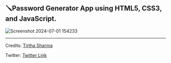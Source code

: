 ## 🪛Password Generator App using HTML5, CSS3, and JavaScript.

![Screenshot 2024-07-01 154233](https://github.com/genze121/Password-Generator-App/assets/45147588/5dcad8b0-e26a-4a43-afc6-22e1045bed49)

-----

Credits: [Tirtha Sharma](https://github.com/genze121 "Tirtha Sharma")

Twitter: [Twitter Link](https://x.com/tirthagenze121 "Tirtha Sharma")

